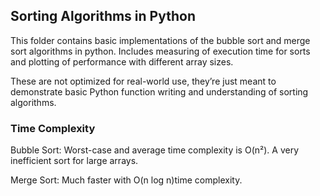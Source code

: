 ## Sorting Algorithms in Python

This folder contains basic implementations of the bubble sort and merge sort algorithms in python. Includes measuring of execution time for sorts and plotting of performance with different array sizes. 

These are not optimized for real-world use, they’re just meant to demonstrate basic Python function writing and understanding of sorting algorithms.

### Time Complexity

Bubble Sort: Worst-case and average time complexity is O(n²). A very inefficient sort for large arrays.

Merge Sort: Much faster with O(n log n)time complexity.

